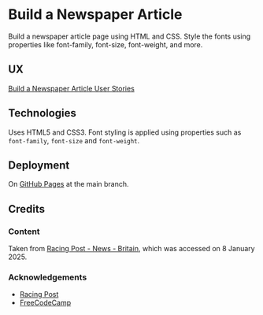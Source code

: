 # Build a Newspaper Article

Build a newspaper article page using HTML and CSS.  Style the fonts using properties like font-family, font-size, font-weight, and more.

## UX

[Build a Newspaper Article User Stories](https://www.freecodecamp.org/learn/full-stack-developer/lab-newspaper-article/build-a-newspaper-article)

## Technologies

Uses HTML5 and CSS3.  Font styling is applied using properties such as `font-family`, `font-size` and `font-weight`.

## Deployment

On [GitHub Pages](https://derektypist.github.io/build-a-newspaper-article) at the main branch.

## Credits

### Content

Taken from [Racing Post - News - Britain](https://www.racingpost.com/news/britain/bha-announce-additional-saturday-fixtures-at-ffos-las-and-chelmsford-with-warwick-inspecting-and-wetherby-off-afYLy6V59ey3/), which was accessed on 8 January 2025.

### Acknowledgements

- [Racing Post](https://www.racingpost.com)
- [FreeCodeCamp](https://www.freecodecamp.org)

